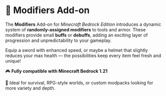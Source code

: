 # 🔧 Modifiers Add-on

The **Modifiers** Add-on for *Minecraft Bedrock Edition* introduces a dynamic system of **randomly-assigned modifiers** to tools and armor. These modifiers provide small **buffs** or **debuffs**, adding an exciting layer of progression and unpredictability to your gameplay.

Equip a sword with enhanced speed, or maybe a helmet that slightly reduces your max health — the possibilities keep every item feel fresh and unique!

🎮 **Fully compatible with Minecraft Bedrock 1.21**

🧪 Ideal for survival, RPG-style worlds, or custom modpacks looking for more variety and depth.

